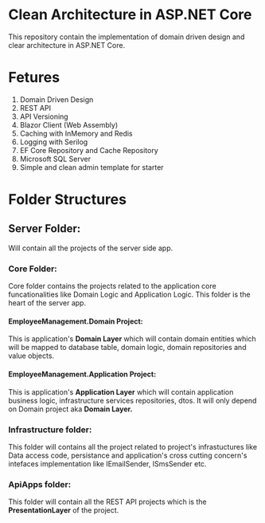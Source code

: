 # Clean Architecture in ASP.NET Core
This repository contain the implementation of domain driven design and clear architecture in ASP.NET Core.

# Fetures
1. Domain Driven Design
2. REST API
3. API Versioning
4. Blazor Client (Web Assembly)
5. Caching with InMemory and Redis
6. Logging with Serilog
7. EF Core Repository and Cache Repository
8. Microsoft SQL Server
9. Simple and clean admin template for starter

# Folder Structures
## Server Folder:
  Will contain all the projects of the server side app.
### Core Folder:
  Core folder contains the projects related to the application core funcationalities like Domain Logic and Application Logic. This folder is the heart of the server app.
  
#### EmployeeManagement.Domain Project: 
  This is application's **Domain Layer** which will contain domain entities which will be mapped to database table, domain logic, domain repositories and value objects.
#### EmployeeManagement.Application Project:
  This is application's **Application Layer** which will contain application business logic, infrastructure services repositories, dtos. It will only depend on Domain project aka **Domain Layer.**
  
### Infrastructure folder:
  This folder will contains all the project related to project's infrastuctures like Data access code, persistance and application's cross cutting concern's intefaces implementation like IEmailSender, ISmsSender etc.
  
### ApiApps folder:
  This folder will contain all the REST API projects which is the **PresentationLayer** of the project.
